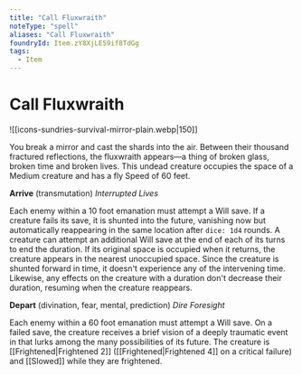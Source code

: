 ```yaml
---
title: "Call Fluxwraith"
noteType: "spell"
aliases: "Call Fluxwraith"
foundryId: Item.zY8XjLE59if8TdGg
tags:
  - Item
---
```


# Call Fluxwraith
![[icons-sundries-survival-mirror-plain.webp|150]]

You break a mirror and cast the shards into the air. Between their thousand fractured reflections, the fluxwraith appears—a thing of broken glass, broken time and broken lives. This undead creature occupies the space of a Medium creature and has a fly Speed of 60 feet.

**Arrive** (transmutation) _Interrupted Lives_

Each enemy within a 10 foot emanation must attempt a Will save. If a creature fails its save, it is shunted into the future, vanishing now but automatically reappearing in the same location after `dice: 1d4` rounds. A creature can attempt an additional Will save at the end of each of its turns to end the duration. If its original space is occupied when it returns, the creature appears in the nearest unoccupied space. Since the creature is shunted forward in time, it doesn't experience any of the intervening time. Likewise, any effects on the creature with a duration don't decrease their duration, resuming when the creature reappears.

**Depart** (divination, fear, mental, prediction) _Dire Foresight_

Each enemy within a 60 foot emanation must attempt a Will save. On a failed save, the creature receives a brief vision of a deeply traumatic event in that lurks among the many possibilities of its future. The creature is [[Frightened|Frightened 2]] ([[Frightened|Frightened 4]] on a critical failure) and [[Slowed]] while they are frightened.
